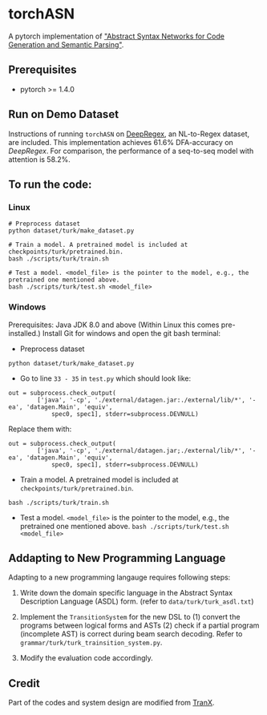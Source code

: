 # torchASN
A pytorch implementation of ["Abstract Syntax Networks for Code Generation and Semantic Parsing"](https://arxiv.org/pdf/1704.07535.pdf).


 ## Prerequisites

 * pytorch >= 1.4.0

 ## Run on Demo Dataset

 Instructions of running  `torchASN` on [DeepRegex](https://arxiv.org/pdf/1608.03000.pdf), an NL-to-Regex dataset, are included. This implementation achieves 61.6% DFA-accuracy on *DeepRegex*. For comparison, the performance of a seq-to-seq model with attention is 58.2%.

## To run the code:

### Linux

```
# Preprocess dataset
python dataset/turk/make_dataset.py

# Train a model. A pretrained model is included at checkpoints/turk/pretrained.bin.
bash ./scripts/turk/train.sh

# Test a model. <model_file> is the pointer to the model, e.g., the pretrained one mentioned above.
bash ./scripts/turk/test.sh <model_file>
```

### Windows

Prerequisites:
Java JDK 8.0 and above (Within Linux this comes pre-installed.)
Install Git for windows and open the git bash terminal:


+ Preprocess dataset
```
python dataset/turk/make_dataset.py
```

+ Go to line `33 - 35` in `test.py` which should look like:

```
out = subprocess.check_output(
        ['java', '-cp', './external/datagen.jar:./external/lib/*', '-ea', 'datagen.Main', 'equiv',
            spec0, spec1], stderr=subprocess.DEVNULL)
```

Replace them with:

```
out = subprocess.check_output(
        ['java', '-cp', './external/datagen.jar;./external/lib/*', '-ea', 'datagen.Main', 'equiv',
            spec0, spec1], stderr=subprocess.DEVNULL)
```

+ Train a model. A pretrained model is included at `checkpoints/turk/pretrained.bin`.
```
bash ./scripts/turk/train.sh
```

+ Test a model. `<model_file>` is the pointer to the model, e.g., the pretrained one mentioned above.
`bash ./scripts/turk/test.sh <model_file>`

## Addapting to New Programming Language

Adapting to a new programming langauge requires following steps:

1. Write down the domain specific language in the Abstract Syntax Description Language (ASDL) form. (refer to `data/turk/turk_asdl.txt`)

2. Implement the `TransitionSystem` for the new DSL to (1) convert the programs between logical forms and ASTs (2) check if a partial program (incomplete AST) is correct during beam search decoding. Refer to `grammar/turk/turk_trainsition_system.py`.

3. Modify the evaluation code accordingly.

## Credit
Part of the codes and system design are modified from [TranX](https://github.com/pcyin/tranX).

